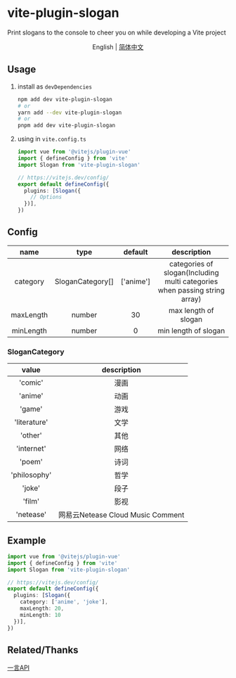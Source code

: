 # vite-plugin-slogan
Print slogans to the console to cheer you on while developing a Vite project
<p align='center'>
English | <a href="./README.md">简体中文</a>
</p>

## Usage
1. install as `devDependencies`

   ```bash
   npm add dev vite-plugin-slogan
   # or
   yarn add --dev vite-plugin-slogan
   # or
   pnpm add dev vite-plugin-slogan
   ```

2. using in `vite.config.ts` 

   ```ts
   import vue from '@vitejs/plugin-vue'
   import { defineConfig } from 'vite'
   import Slogan from 'vite-plugin-slogan'
   
   // https://vitejs.dev/config/
   export default defineConfig({
     plugins: [Slogan({
       // Options
     })],
   })
   ```

## Config
| name | type | default | description |
| :----: | :----:  | :----: | :----: |
| category | SloganCategory[] | ['anime'] | categories of slogan(Including multi categories when passing string array) |
| maxLength | number | 30 | max length of slogan |
| minLength | number | 0 | min length of slogan |

### SloganCategory
| value | description |
| :----: | :----:  | 
|'comic' | 漫画 |
| 'anime' | 动画 |
| 'game' | 游戏 |
| 'literature' | 文学 |
| 'other' | 其他 |
| 'internet' | 网络 |
| 'poem' | 诗词 |
| 'philosophy' | 哲学 |
| 'joke' | 段子 |
| 'film' | 影视 |
| 'netease'| 网易云Netease Cloud Music Comment |

## Example
 ```ts
 import vue from '@vitejs/plugin-vue'
 import { defineConfig } from 'vite'
 import Slogan from 'vite-plugin-slogan'
 
 // https://vitejs.dev/config/
 export default defineConfig({
   plugins: [Slogan({
     category: ['anime', 'joke'],
     maxLength: 20,
     minLength: 10
   })],
 })
   ```

## Related/Thanks
[一言API](https://developer.hitokoto.cn/)
